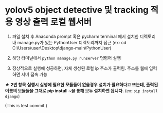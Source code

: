 # yolov5 object detective 및 tracking 적용 영상 출력 로컬 웹서버

1. 파일 설치 후 Anaconda prompt 혹은 pycharm terminal 에서 설치한 디렉토리내 manage.py가 있는 PythonUser 디렉토리까지 접근
(ex: cd C:\Users\user\Desktop\django-main\PythonUser)

2. 해당 터미널에서 
``` python manage.py runserver ``` 명령어 실행

3. 정상적으로 실행에 성공하면, 자체 생성된 로컬 ip 주소가 출력됨. 주소를 웹에 입력하면 서버 접속 가능





**★ 2번 항목 실행시 실행에 필요한 모듈들이 없을경우 설치가 필요하다고 뜨는데, 출력된 이름의 모듈들을 그대로 pip install ~을 통해 모두 설치하면 됩니다.**
(ex: ``` pip install django ```)


(This is test commit.)

